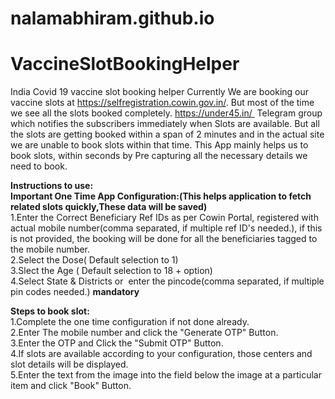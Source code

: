 # nalamabhiram.github.io
# VaccineSlotBookingHelper
India Covid 19 vaccine slot booking helper
Currently We are booking our vaccine slots at https://selfregistration.cowin.gov.in/.
But most of the time we see all the slots booked completely.
https://under45.in/  Telegram group which notifies the subscribers immediately when Slots are available.
But all the slots are getting booked within a span of 2 minutes and in the actual site we are unable to book slots within that time.
This App mainly helps us to book slots, within seconds by Pre capturing all the necessary details we need to book.

**Instructions to use:**  
**Important One Time App Configuration:(This helps application to fetch related slots quickly,These data will be saved)**  
1.Enter the Correct Beneficiary Ref IDs as per Cowin Portal, registered with actual mobile number(comma separated, if multiple ref ID's needed.), if this is not provided, the booking will be done for all the beneficiaries tagged to the mobile number.  
2.Select the Dose( Default selection to 1)  
3.Slect the Age ( Default selection to 18 + option)  
4.Select State & Districts or  enter the pincode(comma separated, if multiple pin codes needed.) **mandatory**  

**Steps to book slot:**  
1.Complete the one time configuration if not done already.  
2.Enter The mobile number and click the "Generate OTP" Button.  
3.Enter the OTP and Click the "Submit OTP" Button.  
4.If slots are available according to your configuration, those centers and slot details will be displayed.  
5.Enter the text from the image into the field below the image at a particular item and click "Book" Button.  

